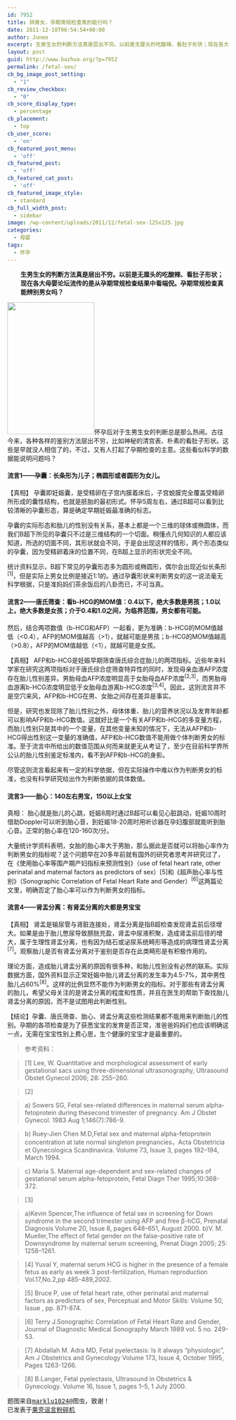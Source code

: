 ```yaml
---
id: 7952
title: 辨男女，孕期常规检查真的能行吗？
date: 2011-12-18T06:54:54+00:00
author: Juneo
excerpt: 生男生女的判断方法真是层出不穷。以前是无厘头的吃酸辣、看肚子形状；现在各大母婴论坛流传的是从孕期常规检查结果中看端倪。孕期常规检查真能辨别男女吗？
layout: post
guid: http://www.bazhua.org/?p=7952
permalink: /fetal-sex/
cb_bg_image_post_setting:
  - "1"
cb_review_checkbox:
  - "0"
cb_score_display_type:
  - percentage
cb_placement:
  - top
cb_user_score:
  - 'on'
cb_featured_post_menu:
  - 'off'
cb_featured_post:
  - 'off'
cb_featured_cat_post:
  - 'off'
cb_featured_image_style:
  - standard
cb_full_width_post:
  - sidebar
image: /wp-content/uploads/2011/12/fetal-sex-125x125.jpg
categories:
  - 母婴
tags:
  - 怀孕
---
```

<p style="padding-left: 30px">
  <strong>生男生女的判断方法真是层出不穷。以前是无厘头的吃酸辣、看肚子形状；现在各大母婴论坛流传的是从孕期常规检查结果中看端倪。孕期常规检查真能辨别男女吗？<br /> </strong>
</p>

[<img class="alignleft size-medium wp-image-7976" src="/wp-content/uploads/2011/12/fetal-sex-198x300.jpg" alt="" width="198" height="300" srcset="/wp-content/uploads/2011/12/fetal-sex-198x300.jpg 198w, /wp-content/uploads/2011/12/fetal-sex-99x150.jpg 99w, /wp-content/uploads/2011/12/fetal-sex.jpg 477w" sizes="(max-width: 198px) 100vw, 198px" />](/wp-content/uploads/2011/12/fetal-sex.jpg)怀孕后对于生男生女的判断总是那么热闹。古往今来，各种各样的鉴别方法层出不穷，比如神秘的清宫表、朴素的看肚子形状。这些是早就没人相信了的，不过，又有人打起了孕期检查的主意。这些看似科学的数据能说明问题吗？

#### 流言1——孕囊：长条形为儿子；椭圆形或者圆形为女儿。

【真相】 孕囊即妊娠囊，是受精卵在子宫内膜着床后，子宫蜕膜完全覆盖受精卵所形成的囊性结构，也就是胚胎的最初形式。怀孕5周左右，通过B超可以看到比较清晰的孕囊形态，算是确定早期妊娠最准确的标志。

孕囊的实际形态和胎儿的性别没有关系，基本上都是一个三维的球体或椭圆体，而我们B超下所见的孕囊只不过是三维结构的一个切面。稍懂点几何知识的人都应该知道，所选的切面不同，其形状就会不同，于是会出现这样的情形，两个形态类似的孕囊，因为受精卵着床的位置不同，在B超上显示的形状完全不同。

统计资料显示，B超下常见的孕囊形态多为圆形或椭圆形，偶尔会出现近似长条形<sup>[1]</sup>，但是实际上男女比例是接近1:1的。通过孕囊形状来判断男女的这一说法毫无科学根据，只是准妈妈们茶余饭后的八卦而已，不可当真。

#### 流言2——唐氏筛查：看b-HCG的MOM值：0.4以下，绝大多数是男孩；1.0以上，绝大多数是女孩；介于0.4和1.0之间，为临界范围，男女都有可能。

然后，结合两项数值（b-HCG和AFP）一起看，更为准确：b-HCG的MOM值越低（<0.4），AFP的MOM值越高（>1），就越可能是男孩；b-HCG的MOM值越高（>0.8），AFP的MOM值越低（<1），就越可能是女孩。

【真相】 AFP和b-HCG是妊娠早期筛查唐氏综合症胎儿的两项指标。近些年来科学家在研究这两项指标对于唐氏综合症筛查特异性的同时，发现母亲血液AFP浓度存在胎儿性别差异。男胎母血AFP浓度明显高于女胎母血AFP浓度<sup>[2,3]</sup>，而男胎母血游离b-HCG浓度明显低于女胎母血游离b-HCG浓度<sup>[3,4]</sup>。因此，这则流言并不是空穴来风，AFP和b-HCG在男、女胎之间存在差异是事实。

但是，研究也发现除了胎儿性别之外，母体体重、胎儿的营养状况以及发育年龄都可以影响AFP和b-HCG数值。这就好比是一个有关AFP和b-HCG的多变量方程，而胎儿性别只是其中的一个变量，在其他变量未知的情况下，无法从AFP和b-HCG得出性别这一变量的准确值，AFP和b-HCG数值不能用做个体判断男女的标准。至于流言中所给出的数值范围从何而来就更无从考证了，至少在目前科学界所公认的胎儿性别鉴定标准内，看不到AFP和b-HCG的身影。

尽管这则流言看起来有一定的科学依据，但在实际操作中难以作为判断男女的标准，也没有科学研究给出作为判断依据的具体数值。

#### 流言3——胎心：140左右男宝，150以上女宝

真相： 胎心就是胎儿的心跳，妊娠8周时通过B超可以看见心脏跳动，妊娠10周时借助Doppler可以听到胎心音，到妊娠18-20周时用听诊器在孕妇腹部就能听到胎心音。正常的胎心率在120-160次/分。
  
大量统计学资料表明，女胎的胎心率大于男胎，那么据此是否就可以将胎心率作为判断男女的指标呢？这个问题早在20多年前就有国外的研究者思考并研究过了，在《使用胎心率等围产期产妇指标来预测性别》（use of fetal heart rate, other perinatal and maternal factors as predictors of sex）[5]和《超声胎心率与性别》（Sonographic Correlation of Fetal Heart Rate and Gender）<sup>[6]</sup>这两篇论文里，明确否定了胎心率可以作为判断男女的指标。

#### 流言4——肾盂分离：有肾盂分离的大都是男宝宝

【真相】 肾盂是输尿管与肾脏连接处，肾盂分离是指B超检查发现肾盂前后径增大。如果是由于胎儿憋尿导致膀胱充盈，肾盂中尿液积聚，造成肾盂前后径的增大，属于生理性肾盂分离，也有因为结石或泌尿系统畸形等造成的病理性肾盂分离<sup>[7]</sup>。观察胎儿是否有肾盂分离对于鉴别是否存在此类畸形是有积极作用的。

理论方面，造成胎儿肾盂分离的原因有很多种，和胎儿性别没有必然的联系。实际数据方面，国外资料显示正常妊娠中胎儿肾盂分离的发生率为4.5-7%，其中男性胎儿占60%<sup>[8]</sup>。这样的比例显然不能作为判断男女的指标。对于那些有肾盂分离的胎儿，希望父母关注的是肾盂分离的程度和性质，并且在医生的帮助下查找胎儿肾盂分离的原因，而不是试图用此判断性别。

【结论】孕囊、唐氏筛查、胎心、肾盂分离这些检测结果都不能用来判断胎儿的性别。孕期的各项检查是为了获悉宝宝的发育是否正常，准爸爸妈妈们也应该明确这一点，无需在宝宝性别上费心思，生个健康的宝宝才是最重要的。

> 参考资料：
  
> [1] Lee, W. Quantitative and morphological assessment of early gestational sacs using three-dimensional ultrasonography, Ultrasound Obstet Gynecol 2006; 28: 255–260.
  
> [2]
  
> a) Sowers SG, Fetal sex-related differences in maternal serum alpha-fetoprotein during thesecond trimester of pregnancy. Am J Obstet Gynecol. 1983 Aug 1;146(7):786-9.
  
> b) Ruey-Jien Chen M.D,Fetal sex and maternal alpha-fetoprotein concentration at late normal singleton pregnancies，Acta Obstetricia et Gynecologica Scandinavica. Volume 73, Issue 3, pages 192–194, March 1994.
  
> c) Maria S. Maternal age-dependent and sex-related changes of gestational serum alpha-fetoprotein, Fetal Diagn Ther 1995;10:368-372.
  
> [3]
  
> a)Kevin Spencer,The influence of fetal sex in screening for Down syndrome in the second trimester using AFP and free β-hCG, Prenatal Diagnosis Volume 20, Issue 8, pages 648–651, August 2000. b)V. M. Mueller,The effect of fetal gender on the false-positive rate of Downsyndrome by maternal serum screening, Prenat Diagn 2005; 25: 1258–1261.
  
> [4] Yuval Y, maternal serum HCG is higher in the presence of a female fetus as early as week 3 post-fertilization, Human reproduction Vol.17,No.2,pp 485-489,2002.
  
> [5] Bruce P, use of fetal heart rate, other perinatal and maternal factors as predictors of sex, Perceptual and Motor Skills: Volume 50, Issue , pp. 871-874.
  
> [6] Terry J.Sonographic Correlation of Fetal Heart Rate and Gender, Journal of Diagnostic Medical Sonography March 1989 vol. 5 no. 249-53.
  
> [7] Abdallah M. Adra MD, Fetal pyelectasis: Is it always “physiologic”, Am J Obstetrics and Gynecology Volume 173, Issue 4, October 1995, Pages 1263-1266.
  
> [8] B.Langer, Fetal pyelectasis, Ultrasound in Obstetrics & Gynecology. Volume 16, Issue 1, pages 1–5, 1 July 2000.

<pre>题图来自<a href="http://lufeng.tuchong.com/1767826/" target="_blank">marklu1024</a>@图虫，致谢！
已发表于<a href="http://www.guokr.com/article/78771/" target="_blank">果壳谣言粉碎机</a></pre>
